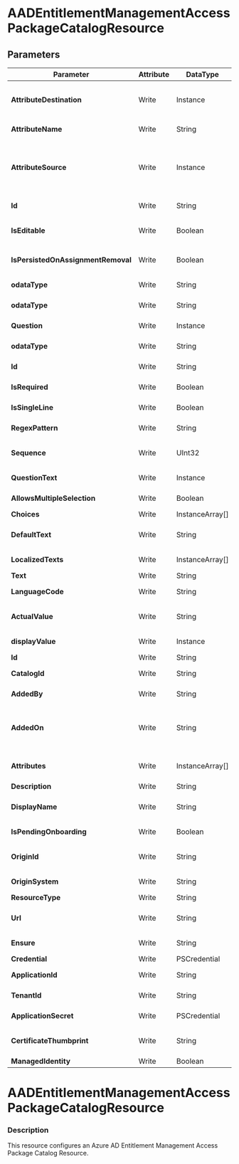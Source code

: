 ﻿# AADEntitlementManagementAccessPackageCatalogResource

## Parameters

| Parameter | Attribute | DataType | Description | Allowed Values |
| --- | --- | --- | --- | --- |
| **AttributeDestination** | Write | Instance | Information about how to set the attribute, currently a accessPackageUserDirectoryAttributeStore object type. ||
| **AttributeName** | Write | String | The name of the attribute in the end system. ||
| **AttributeSource** | Write | Instance | Information about how to populate the attribute value when an accessPackageAssignmentRequest is being fulfilled, currently a accessPackageResourceAttributeQuestion object type. ||
| **Id** | Write | String | Id of the access package resource attribute. ||
| **IsEditable** | Write | Boolean | Specifies whether or not an existing attribute value can be edited by the requester. ||
| **IsPersistedOnAssignmentRemoval** | Write | Boolean | Specifies whether the attribute will remain in the end system after an assignment ends. ||
| **odataType** | Write | String | Type of the access package resource attribute destination. |#microsoft.graph.accessPackageUserDirectoryAttributeStore|
| **odataType** | Write | String | Type of the access package resource attribute source. |#microsoft.graph.accessPackageResourceAttributeQuestion|
| **Question** | Write | Instance | The question asked in order to get the value of the attribute. ||
| **odataType** | Write | String | Type of the access package resource attribute question. |#microsoft.graph.accessPackageTextInputQuestion, #microsoft.graph.accessPackageMultipleChoiceQuestion|
| **Id** | Write | String | Id of the access package resource attribute question. ||
| **IsRequired** | Write | Boolean | Indicates whether the requestor is required to supply an answer or not. ||
| **IsSingleLine** | Write | Boolean | Indicates whether the answer will be in single or multiple line format. ||
| **RegexPattern** | Write | String | This is the regex pattern that the corresponding text answer must follow. ||
| **Sequence** | Write | UInt32 | Relative position of this question when displaying a list of questions to the requestor. ||
| **QuestionText** | Write | Instance | The text of the question to show to the requestor. ||
| **AllowsMultipleSelection** | Write | Boolean | Indicates whether requestor can select multiple choices as their answer. ||
| **Choices** | Write | InstanceArray[] | List of answer choices. ||
| **DefaultText** | Write | String | The fallback string, which is used when a requested localization is not available. Required. ||
| **LocalizedTexts** | Write | InstanceArray[] | Content represented in a format for a specific locale. ||
| **Text** | Write | String | The text in the specific language. Required. ||
| **LanguageCode** | Write | String | The ISO code for the intended language. Required. ||
| **ActualValue** | Write | String | The actual value of the selected choice. This is typically a string value which is understandable by applications. Required. ||
| **displayValue** | Write | Instance | The localized display values shown to the requestor and approvers. Required. ||
| **Id** | Write | String | Id of the access package catalog resource. ||
| **CatalogId** | Write | String | The unique ID of the access package catalog. ||
| **AddedBy** | Write | String | The name of the user or application that first added this resource. Read-only. ||
| **AddedOn** | Write | String | The Timestamp type represents date and time information using ISO 8601 format and is always in UTC time. For example, midnight UTC on Jan 1, 2014 is 2014-01-01T00:00:00Z. Read-only. ||
| **Attributes** | Write | InstanceArray[] | Contains information about the attributes to be collected from the requestor and sent to the resource application. ||
| **Description** | Write | String | A description for the resource. ||
| **DisplayName** | Write | String | The display name of the resource, such as the application name, group name or site name. ||
| **IsPendingOnboarding** | Write | Boolean | True if the resource is not yet available for assignment. Read-only. ||
| **OriginId** | Write | String | The unique identifier of the resource in the origin system. In the case of an Azure AD group, this is the identifier of the group. ||
| **OriginSystem** | Write | String | The type of the resource in the origin system. ||
| **ResourceType** | Write | String | The type of the resource. ||
| **Url** | Write | String | A unique resource locator for the resource, such as the URL for signing a user into an application. ||
| **Ensure** | Write | String | Present ensures the policy exists, absent ensures it is removed. |Present, Absent|
| **Credential** | Write | PSCredential | Credentials of the Intune Admin ||
| **ApplicationId** | Write | String | Id of the Azure Active Directory application to authenticate with. ||
| **TenantId** | Write | String | Id of the Azure Active Directory tenant used for authentication. ||
| **ApplicationSecret** | Write | PSCredential | Secret of the Azure Active Directory tenant used for authentication. ||
| **CertificateThumbprint** | Write | String | Thumbprint of the Azure Active Directory application's authentication certificate to use for authentication. ||
| **ManagedIdentity** | Write | Boolean | Managed ID being used for authentication. ||


# AADEntitlementManagementAccessPackageCatalogResource

### Description

This resource configures an Azure AD Entitlement Management Access Package Catalog Resource.


